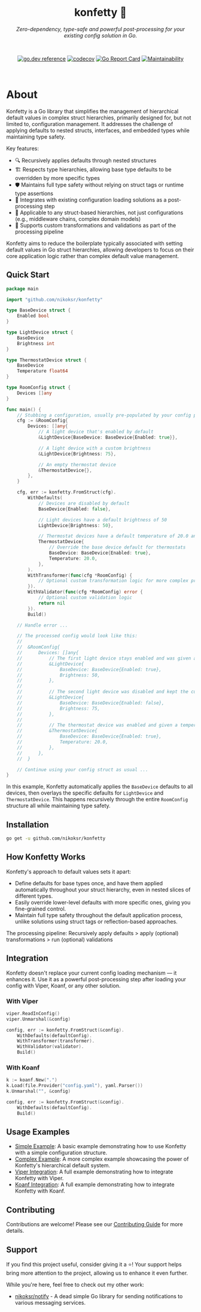 <div align="center">

&nbsp;
<h1>konfetty 🎉</h1>
<p><i>Zero-dependency, type-safe and powerful post-processing for your existing config solution in Go.</i></p>

&nbsp;

[![go.dev reference](https://img.shields.io/badge/go.dev-reference-007d9c?logo=go&logoColor=white&style=flat)](https://pkg.go.dev/github.com/nikoksr/konfetty)
[![codecov](https://codecov.io/gh/nikoksr/konfetty/graph/badge.svg?token=lySNULyXHL)](https://codecov.io/gh/nikoksr/konfetty)
[![Go Report Card](https://goreportcard.com/badge/github.com/nikoksr/konfetty)](https://goreportcard.com/report/github.com/nikoksr/konfetty)
[![Maintainability](https://api.codeclimate.com/v1/badges/e87ea581a2617e6afb36/maintainability)](https://codeclimate.com/github/nikoksr/konfetty/maintainability)
</div>

&nbsp;

# About <a id="about"></a>

Konfetty is a Go library that simplifies the management of hierarchical default values in complex struct hierarchies, primarily designed for, but not limited to, configuration management. It addresses the challenge of applying defaults to nested structs, interfaces, and embedded types while maintaining type safety.

Key features:
- 🔍 Recursively applies defaults through nested structures
- 🏗️ Respects type hierarchies, allowing base type defaults to be overridden by more specific types
- 🛡️ Maintains full type safety without relying on struct tags or runtime type assertions
- 🔌 Integrates with existing configuration loading solutions as a post-processing step
- 🧩 Applicable to any struct-based hierarchies, not just configurations (e.g., middleware chains, complex domain models)
- 🔧 Supports custom transformations and validations as part of the processing pipeline

Konfetty aims to reduce the boilerplate typically associated with setting default values in Go struct hierarchies, allowing developers to focus on their core application logic rather than complex default value management.

## Quick Start <a id="quick-start"></a>

```go
package main

import "github.com/nikoksr/konfetty"

type BaseDevice struct {
    Enabled bool
}

type LightDevice struct {
    BaseDevice
    Brightness int
}

type ThermostatDevice struct {
    BaseDevice
    Temperature float64
}

type RoomConfig struct {
    Devices []any
}

func main() {
	// Stubbing a configuration, usually pre-populated by your config provider.
    cfg := &RoomConfig{
        Devices: []any{
            // A light device that's enabled by default
            &LightDevice{BaseDevice: BaseDevice{Enabled: true}},

            // A light device with a custom brightness
            &LightDevice{Brightness: 75},

            // An empty thermostat device
            &ThermostatDevice{},
        },
    }

    cfg, err := konfetty.FromStruct(cfg).
        WithDefaults(
        	// Devices are disabled by default
            BaseDevice{Enabled: false},

            // Light devices have a default brightness of 50
            LightDevice{Brightness: 50},

            // Thermostat devices have a default temperature of 20.0 and are enabled by default
            ThermostatDevice{
                // Override the base device default for thermostats
                BaseDevice: BaseDevice{Enabled: true},
			    Temperature: 20.0,
            },
        ).
        WithTransformer(func(cfg *RoomConfig) {
        	// Optional custom transformation logic for more complex processing
        }).
        WithValidator(func(cfg *RoomConfig) error {
            // Optional custom validation logic
            return nil
        }).
        Build()

    // Handle error ...

    // The processed config would look like this:
    //
    //  &RoomConfig{
    //      Devices: []any{
    //          // The first light device stays enabled and was given a brightness of 50
    //          &LightDevice{
    //              BaseDevice: BaseDevice{Enabled: true},
    //              Brightness: 50,
    //          },
    //
    //          // The second light device was disabled and kept the custom brightness of 75
    //          &LightDevice{
    //              BaseDevice: BaseDevice{Enabled: false},
    //              Brightness: 75,
    //          },
    //
    //          // The thermostat device was enabled and given a temperature of 20.0
    //          &ThermostatDevice{
    //              BaseDevice: BaseDevice{Enabled: true},
    //              Temperature: 20.0,
    //          },
    //      },
    //  }

    // Continue using your config struct as usual ...
}

```

In this example, Konfetty automatically applies the `BaseDevice` defaults to all devices, then overlays the specific defaults for `LightDevice` and `ThermostatDevice`. This happens recursively through the entire `RoomConfig` structure all while maintaining type safety.

## Installation <a id="installation"></a>

```bash
go get -u github.com/nikoksr/konfetty
```

## How Konfetty Works <a id="how-it-works"></a>

Konfetty's approach to default values sets it apart:

- Define defaults for base types once, and have them applied automatically throughout your struct hierarchy, even in nested slices of different types.
- Easily override lower-level defaults with more specific ones, giving you fine-grained control.
- Maintain full type safety throughout the default application process, unlike solutions using struct tags or reflection-based approaches.

The processing pipeline: Recursively apply defaults > apply (optional) transformations > run (optional) validations

## Integration <a id="integration"></a>

Konfetty doesn't replace your current config loading mechanism — it enhances it. Use it as a powerful post-processing step after loading your config with Viper, Koanf, or any other solution.

### With Viper <a id="integration-viper"></a>

```go
viper.ReadInConfig()
viper.Unmarshal(&config)

config, err := konfetty.FromStruct(&config).
    WithDefaults(defaultConfig).
    WithTransformer(transformer).
    WithValidator(validator).
    Build()
```

### With Koanf <a id="integration-koanf"></a>

```go
k := koanf.New(".")
k.Load(file.Provider("config.yaml"), yaml.Parser())
k.Unmarshal("", &config)

config, err := konfetty.FromStruct(&config).
    WithDefaults(defaultConfig).
    Build()
```

## Usage Examples <a id="examples"></a>

- [Simple Example](examples/simple/main.go): A basic example demonstrating how to use Konfetty with a simple configuration structure.
- [Complex Example](examples/complex/main.go): A more complex example showcasing the power of Konfetty's hierarchical default system.
- [Viper Integration](examples/viper/main.go): A full example demonstrating how to integrate Konfetty with Viper.
- [Koanf Integration](examples/koanf/main.go): A full example demonstrating how to integrate Konfetty with Koanf.

## Contributing <a id="contributing"></a>

Contributions are welcome! Please see our [Contributing Guide](CONTRIBUTING.md) for more details.

## Support <a id="support"></a>

If you find this project useful, consider giving it a ⭐️! Your support helps bring more attention to the project, allowing us to enhance it even further.

While you're here, feel free to check out my other work:

- [nikoksr/notify](https://github.com/nikoksr/notify) - A dead simple Go library for sending notifications to various messaging services.
